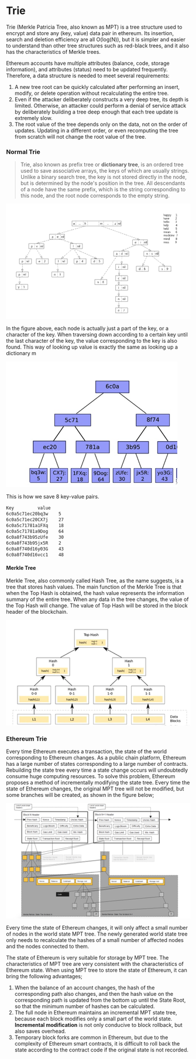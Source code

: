 # Trie



Trie (Merkle Patricia Tree, also known as MPT) is a tree structure used to encrypt and store any (key, value) data pair in ethereum. Its insertion, search and deletion efficiency are all O(log(N)), but it is simpler and easier to understand than other tree structures such as red-black trees, and it also has the characteristics of Merkle trees.



Ethereum accounts have multiple attributes (balance, code, storage information), and attributes (status) need to be updated frequently. Therefore, a data structure is needed to meet several requirements:

1. A new tree root can be quickly calculated after performing an insert, modify, or delete operation without recalculating the entire tree.
2. Even if the attacker deliberately constructs a very deep tree, its depth is limited. Otherwise, an attacker could perform a denial of service attack by deliberately building a tree deep enough that each tree update is extremely slow.
3. The root value of the tree depends only on the data, not on the order of updates. Updating in a different order, or even recomputing the tree from scratch will not change the root value of the tree.







### Normal Trie

> Trie, also known as prefix tree or **dictionary tree**, is an ordered tree used to save associative arrays, the keys of which are usually strings. Unlike a binary search tree, the key is not stored directly in the node, but is determined by the node's position in the tree. All descendants of a node have the same prefix, which is the string corresponding to this node, and the root node corresponds to the empty string.

![trie](../pictures/trie.png)

In the figure above, each node is actually just a part of the key, or a character of the key. When traversing down according to a certain key until the last character of the key, the value corresponding to the key is also found.
This way of looking up value is exactly the same as looking up a dictionary m



![Patricia](../pictures/Patricia.png)

This is how we save 8 key-value pairs.

```text
Key			value
6c0a5c71ec20bq3w	5
6c0a5c71ec20CX7j	27
6c0a5c71781a1FXq	18
6c0a5c71781a9Dog	64
6c0a8f743b95zUfe	30
6c0a8f743b95jx5R	2
6c0a8f740d16y03G	43
6c0a8f740d16vcc1	48
```

#### **Merkle Tree**

Merkle Tree, also commonly called Hash Tree, as the name suggests, is a tree that stores hash values.
The main function of the Merkle Tree is that when the Top Hash is obtained, the hash value represents the information summary of the entire tree. When any data in the tree changes, the value of the Top Hash will change. The value of Top Hash will be stored in the block header of the blockchain.

![merkle](../pictures/merkle.png)



### Ethereum Trie

Every time Ethereum executes a transaction, the state of the world corresponding to Ethereum changes. As a public chain platform, Ethereum has a large number of states corresponding to a large number of contracts. Rebuilding the state tree every time a state change occurs will undoubtedly consume huge computing resources. To solve this problem, Ethereum proposes a method of incrementally modifying the state tree. Every time the state of Ethereum changes, the original MPT tree will not be modified, but some branches will be created, as shown in the figure below;



![tree_change](..\pictures\tree_change.png)

Every time the state of Ethereum changes, it will only affect a small number of nodes in the world state MPT tree. The newly generated world state tree only needs to recalculate the hashes of a small number of affected nodes and the nodes connected to them.

The state of Ethereum is very suitable for storage by MPT tree. The characteristics of MPT tree are very consistent with the characteristics of Ethereum state. When using MPT tree to store the state of Ethereum, it can bring the following advantages;

1. When the balance of an account changes, the hash of the corresponding path also changes, and then the hash value on the corresponding path is updated from the bottom up until the State Root, so that the minimum number of hashes can be calculated.
2. The full node in Ethereum maintains an incremental MPT state tree, because each block modifies only a small part of the world state. **Incremental modification** is not only conducive to block rollback, but also saves overhead.
3. Temporary block forks are common in Ethereum, but due to the complexity of Ethereum smart contracts, it is difficult to roll back the state according to the contract code if the original state is not recorded.